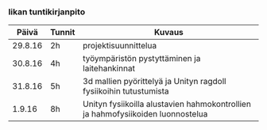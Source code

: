 ### Iikan tuntikirjanpito
Päivä | Tunnit | Kuvaus
-------- | --- | ------------
29.8.16 | 2h | projektisuunnittelua
30.8.16 | 4h | työympäristön pystyttäminen ja laitehankinnat
31.8.16 | 5h | 3d mallien pyörittelyä ja Unityn ragdoll fysiikoihin tutustumista
1.9.16 | 8h | Unityn fysiikoilla alustavien hahmokontrollien ja hahmofysiikoiden luonnostelua

